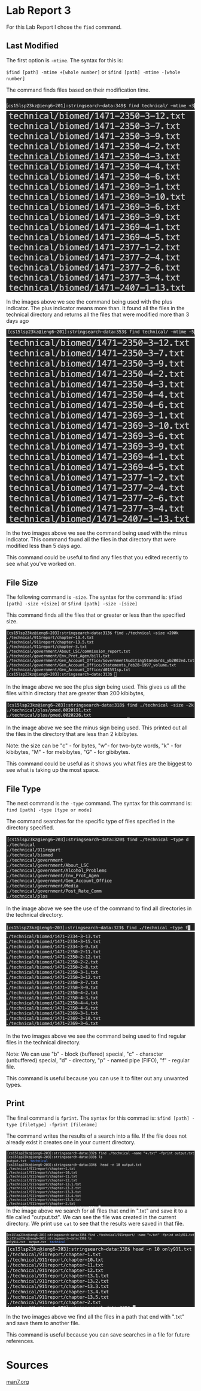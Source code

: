 # Lab Report 3
For this Lab Report I chose the `find` command. 
## Last Modified
The first option is `-mtime`. The syntax for this is:

`$find [path] -mtime +[whole number]` or `$find [path] -mtime -[whole number]`

The command finds files based on their modification time.

![Image](Lab3-mtime.png)
![Image](Lab3-mtime2.png)

In the images above we see the command being used with the plus indicator. The plus indicator means more than. It found all the files in the technical directory and returns all the files that were modified more than 3 days ago

![Image](Lab3-mtime3.png)
![Image](Lab3-mtime4.png)

In the two images above we see the command being used with the minus indicator. This command found all the files in that directory that were modified less than 5 days ago.

This command could be useful to find any files that you edited recently to see what you've worked on.

## File Size
The following command is `-size`. The syntax for the command is:
`$find [path] -size +[size]` or `$find [path] -size -[size]`

This command finds all the files that or greater or less than the specified size.

![Image](Lab3-size.png)

In the image above we see the plus sign being used. This gives us all the files within directory that are greater than 200 kibibytes,

![Image](Lab3-size2.png)

In the image above we see the minus sign being used. This printed out all the files in the directory that are less than 2 kibibytes.

Note: the size can be "c" - for bytes, "w"- for two-byte words, "k" - for kibibytes, "M" - for mebibytes, "G" - for gibibytes.

This command could be useful as it shows you what files are the biggest to see what is taking up the most space.

## File Type
The next command is the `-type` command. The syntax for this command is:
`find [path] -type [type or mode]`

The command searches for the specific type of files specified in the directory specified.

![Image](Lab3-type.png)

In the image above we see the use of the command to find all directories in the technical directory.

![Image](Lab3-type2.png)
![Image](Lab3-type3.png)

In the two images above we see the command being used to find regular files in the technical directory.

Note: We can use "b" - block (buffered) special, "c" - character (unbuffered) special, "d" - directory, "p" - named pipe (FIFO), "f" - regular file.

This command is useful because you can use it to filter out any unwanted types.

## Print
The final command is `fprint`. The syntax for this commad is:
`$find [path] -type [filetype] -fprint [filename]`

The command writes the results of a search into a file. If the file does not already exist it creates one in your current directory.

![Image](Lab3-fprint.png)
In the image above we search for all files that end in ".txt" and save it to a file called "output.txt". We can see the file was created in the current directory. We print use `cat` to see that the results were saved in that file.

![Image](Lab3-fprint2.png)
![Image](Lab3-fprint3.png)

In the two images above we find all the files in a path that end with ".txt" and save them to another file.

This command is useful because you can save searches in a file for future references.

# Sources
[man7.org](https://man7.org/linux/man-pages/man1/find.1.html)
